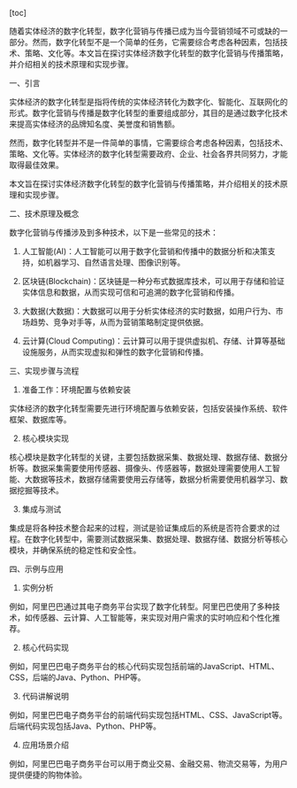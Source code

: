 
[toc]                    
                
                
随着实体经济的数字化转型，数字化营销与传播已成为当今营销领域不可或缺的一部分。然而，数字化转型不是一个简单的任务，它需要综合考虑各种因素，包括技术、策略、文化等。本文旨在探讨实体经济数字化转型的数字化营销与传播策略，并介绍相关的技术原理和实现步骤。

一、引言

实体经济的数字化转型是指将传统的实体经济转化为数字化、智能化、互联网化的形式。数字化营销与传播是数字化转型的重要组成部分，其目的是通过数字化技术来提高实体经济的品牌知名度、美誉度和销售额。

然而，数字化转型并不是一件简单的事情，它需要综合考虑各种因素，包括技术、策略、文化等。实体经济的数字化转型需要政府、企业、社会各界共同努力，才能取得最佳效果。

本文旨在探讨实体经济数字化转型的数字化营销与传播策略，并介绍相关的技术原理和实现步骤。

二、技术原理及概念

数字化营销与传播涉及到多种技术，以下是一些常见的技术：

1. 人工智能(AI)：人工智能可以用于数字化营销和传播中的数据分析和决策支持，如机器学习、自然语言处理、图像识别等。

2. 区块链(Blockchain)：区块链是一种分布式数据库技术，可以用于存储和验证实体信息和数据，从而实现可信和可追溯的数字化营销和传播。

3. 大数据(大数据)：大数据可以用于分析实体经济的实时数据，如用户行为、市场趋势、竞争对手等，从而为营销策略制定提供依据。

4. 云计算(Cloud Computing)：云计算可以用于提供虚拟机、存储、计算等基础设施服务，从而实现虚拟和弹性的数字化营销和传播。

三、实现步骤与流程

1. 准备工作：环境配置与依赖安装

实体经济的数字化转型需要先进行环境配置与依赖安装，包括安装操作系统、软件框架、数据库等。

2. 核心模块实现

核心模块是数字化转型的关键，主要包括数据采集、数据处理、数据存储、数据分析等。数据采集需要使用传感器、摄像头、传感器等，数据处理需要使用人工智能、大数据等技术，数据存储需要使用云存储等，数据分析需要使用机器学习、数据挖掘等技术。

3. 集成与测试

集成是将各种技术整合起来的过程，测试是验证集成后的系统是否符合要求的过程。在数字化转型中，需要测试数据采集、数据处理、数据存储、数据分析等核心模块，并确保系统的稳定性和安全性。

四、示例与应用

1. 实例分析

例如，阿里巴巴通过其电子商务平台实现了数字化转型。阿里巴巴使用了多种技术，如传感器、云计算、人工智能等，来实现对用户需求的实时响应和个性化推荐。

2. 核心代码实现

例如，阿里巴巴电子商务平台的核心代码实现包括前端的JavaScript、HTML、CSS，后端的Java、Python、PHP等。

3. 代码讲解说明

例如，阿里巴巴电子商务平台的前端代码实现包括HTML、CSS、JavaScript等。后端代码实现包括Java、Python、PHP等。

4. 应用场景介绍

例如，阿里巴巴电子商务平台可以用于商业交易、金融交易、物流交易等，为用户提供便捷的购物体验。

